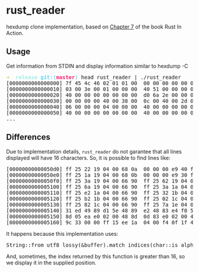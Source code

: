 # rust_reader
hexdump clone implementation, based on [Chapter 7](https://livebook.manning.com/book/rust-in-action/chapter-7/v-12/38) of the book Rust In Action.

## Usage

Get information from STDIN and display information similar to hexdump -C

<pre><font color="#A6E22E"><b>➜  </b></font><font color="#A1EFE4"><b>release</b></font> <font color="#66D9EF"><b>git:(</b></font><font color="#F92672"><b>master</b></font><font color="#66D9EF"><b>)</b></font> head rust_reader | ./rust_reader
[0000000000000000] 7f 45 4c 46 02 01 01 00  00 00 00 00 00 00 00 00   |.ELF............|
[0000000000000010] 03 00 3e 00 01 00 00 00  40 51 00 00 00 00 00 00   |.........Q......|
[0000000000000020] 40 00 00 00 00 00 00 00  d0 6a 2e 00 00 00 00 00   |...........j....|
[0000000000000030] 00 00 00 00 40 00 38 00  0c 00 40 00 2d 00 2c 00   |......8.........|
[0000000000000040] 06 00 00 00 04 00 00 00  40 00 00 00 00 00 00 00   |................|
[0000000000000050] 40 00 00 00 00 00 00 00  40 00 00 00 00 00 00 00   |................|
...
</pre>

## Differences

Due to implementation details, `rust_reader` do not garantee that all lines displayed will have 16 characters. So, it is possible to find lines like:

<pre>[00000000000050d0] ff 25 22 19 04 00 68 0a  00 00 00 e9 40 ff ff ff   |........h.......|
[00000000000050e0] ff 25 1a 19 04 00 68 0b  00 00 00 e9 30 ff ff ff   |........h.......0|
[00000000000050f0] ff 25 3a 19 04 00 66 90  ff 25 62 19 04 00 66 90   |........f.......b...f|
[0000000000005100] ff 25 6a 19 04 00 66 90  ff 25 3a 1a 04 00 66 90   |....j...f...........f|
[0000000000005110] ff 25 e2 1a 04 00 66 90  ff 25 32 1b 04 00 66 90   |..........f.......2...f|
[0000000000005120] ff 25 b2 1b 04 00 66 90  ff 25 02 1c 04 00 66 90   |..........f...........f|
[0000000000005130] ff 25 82 1c 04 00 66 90  ff 25 7a 1e 04 00 66 90   |..........f.......z...f|
[0000000000005140] 31 ed 49 89 d1 5e 48 89  e2 48 83 e4 f0 50 54 4c   |1...I.......H......H.........PTL|
[0000000000005150] 8d 05 ea e0 02 00 48 8d  0d 83 e0 02 00 48 8d 3d   |............H............H|
[0000000000005160] 9c 33 00 00 ff 15 ee 1a  04 00 f4 0f 1f 44 00 00   |...3.................D|
</pre>

It happens because this implementation uses:

<pre>
String::from_utf8_lossy(&buffer).match_indices(char::is_alphanumeric) 
</pre>

And, sometimes, the index returned by this function is greater than 16, so we display it in the supplied position. 
